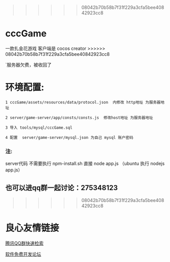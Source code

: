  >>>>>> 08042b70b58b7f31f229a3cfa5bee40842923cc8
# cccGame


一款扎金花游戏  客户端是 cocos creator  >>>>>> 08042b70b58b7f31f229a3cfa5bee40842923cc8

`服务器欠费，被收回了

# 环境配置:

`1 cccGame/assets/resources/data/protocol.json  内修改 http地址 为服务器地址`

`2 server/game-server/app/consts/consts.js  修改host地址 为服务器地址`

`3 导入 tools/mysql/cccGame.sql`

`4 配置  server/game-server/mysql.json 为自己 mysql 账户密码`

### 注:
server代码 不需要执行 npm-install.sh 直接 node app.js （ubuntu 执行 nodejs app.js）

## 也可以进qq群一起讨论：275348123
 >>>>>> 08042b70b58b7f31f229a3cfa5bee40842923cc8


 # 良心友情链接

[腾讯QQ群快速检索](http://u.720life.cn/s/8cf73f7c)

[软件免费开发论坛](http://u.720life.cn/s/bbb01dc0)